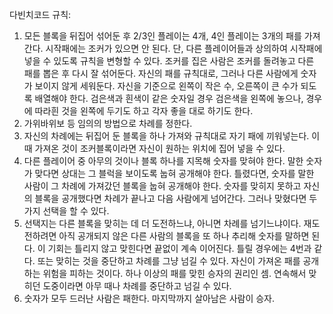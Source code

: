 다빈치코드 규칙:
1. 모든 블록을 뒤집어 섞어둔 후 2/3인 플레이는 4개, 4인 플레이는 3개의 패를 가져간다. 시작패에는 조커가 있으면 안 된다. 단, 다른 플레이어들과 상의하여 시작패에 넣을 수 있도록 규칙을 변형할 수 있다. 조커를 집은 사람은 조커를 돌려놓고 다른 패를 뽑은 후 다시 잘 섞어둔다. 자신의 패를 규칙대로, 그러나 다른 사람에게 숫자가 보이지 않게 세워둔다. 자신을 기준으로 왼쪽이 작은 수, 오른쪽이 큰 수가 되도록 배열해야 한다. 검은색과 흰색이 같은 숫자일 경우 검은색을 왼쪽에 놓으나, 경우에 따라흰 것을 왼쪽에 두기도 하고 각자 좋을 대로 하기도 한다.
2. 가위바위보 등 임의의 방법으로 차례를 정한다.
3. 자신의 차례에는 뒤집어 둔 블록을 하나 가져와 규칙대로 자기 패에 끼워넣는다. 이때 가져온 것이 조커블록이라면 자신이 원하는 위치에 집어 넣을 수 있다.
4. 다른 플레이어 중 아무의 것이나 블록 하나를 지목해 숫자를 맞혀야 한다. 말한 숫자가 맞다면 상대는 그 블럭을 보이도록 눕혀 공개해야 한다. 틀렸다면, 숫자를 말한 사람이 그 차례에 가져갔던 블록을 눕혀 공개해야 한다. 숫자를 맞히지 못하고 자신의 블록을 공개했다면 차례가 끝나고 다음 사람에게 넘어간다. 그러나 맞혔다면 두가지 선택을 할 수 있다.
5. 선택지는 다른 블록을 맞히는 데 더 도전하느냐, 아니면 차례를 넘기느냐이다. 재도전하려면 아직 공개되지 않은 다른 사람의 블록을 또 하나 추리해 숫자를 말하면 된다. 이 기회는 틀리지 않고 맞힌다면 끝없이 계속 이어진다. 틀릴 경우에는 4번과 같다. 또는 맞히는 것을 중단하고 차례를 그냥 넘길 수 있다. 자신이 가져온 패를 공개하는 위험을 피하는 것이다. 하나 이상의 패를 맞힌 승자의 권리인 셈. 연속해서 맞히던 도중이라면 아무 때나 차례를 중단하고 넘길 수 있다.
6. 숫자가 모두 드러난 사람은 패한다. 마지막까지 살아남은 사람이 승자.